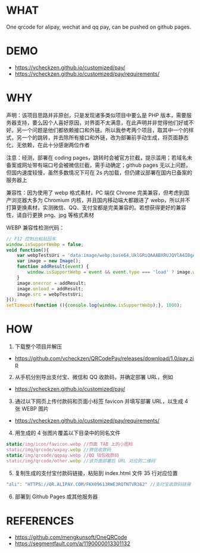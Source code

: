 # WHAT

One qrcode for alipay, wechat and qq pay, can be pushed on github pages.

# DEMO

- <https://vcheckzen.github.io/customized/pay/>
- <https://vcheckzen.github.io/customized/pay/requirements/>

# WHY

声明：该项目思路并非原创，只是发现诸多类似项目中要么是 PHP 版本，需要服务器支持，要么因个人喜好原因，对界面不太满意，在此声明并非觉得他们好或不好。另一个问题是他们都依赖接口和外链。所以我参考两个项目，取其中一个的样式，另一个的跳转，并去除所有接口和外链，改为部署前手动生成，将页面静态化，无依赖，在此十分感谢两位作者

注意：经测，部署在 coding pages，跳转时会被官方拦截，提示滥用；若域名未备案或网址带有端口号会被微信拦截，需手动确定；github pages 无以上问题，但国内速度较慢，虽然多数情况下可在 2s 内加载，但仍建议部署在国内已备案的服务器上

兼容性：因为使用了 webp 格式素材，PC 端仅 Chrome 完美兼容，但考虑到国产浏览器大多为 Chromium 内核，并且国内移动端大都跟进了 webp，所以并不打算更换素材，实测微信、QQ、支付宝都是完美兼容的。若想获得更好的兼容性，请自行更换 png、jpg 等格式素材

WEBP 兼容性检测代码：

```javascript
// F12 控制台粘贴回车
window.isSupportWebp = false;
void function(){
    var webpTestsUri = 'data:image/webp;base64,UklGRiQAAABXRUJQVlA4IBgAAAAwAQCdASoBAAEAAwA0JaQAA3AA/vuUAAA=';
    var image = new Image();
    function addResult(event) {
        window.isSupportWebp = event && event.type === 'load' ? image.width == 1 : false;
    }
    image.onerror = addResult;
    image.onload = addResult;
    image.src = webpTestsUri;
}();
setTimeout(function (){console.log(window.isSupportWebp);}, 1000);
```

# HOW

1. 下载整个项目并解压
- https://github.com/vcheckzen/QRCodePay/releases/download/1.0/pay.zip

2. 从手机分别导出支付宝、微信和 QQ 收款码，并确定部署 URL，例如
- https://vcheckzen.github.io/customized/pay/

3. 通过以下网页上传付款码和页面小标签 favicon 并填写部署 URL，以生成 4 张 WEBP 图片
- https://vcheckzen.github.io/customized/pay/requirements/

4. 用生成的 4 张图片覆盖以下目录中的同名文件

```javascript
static/img/icon/favicon.webp //页面 TAB 上的小图标
static/img/qrcode/wxpay.webp //微信收款码
static/img/qrcode/qqpay.webp //QQ 钱包收款码
static/img/qrcode/other.webp //该页面部署后 URL 对应的二维码
```

5. 复制生成的支付宝付款码链接，粘贴到 index.html 文件 35 行对应位置

```javascript
"ali": "HTTPS://QR.ALIPAY.COM/FKX09613RWE3ROTNTVR362" //支付宝收款码链接
```

6. 部署到 Github Pages 或其他服务器

# REFERENCES

- https://github.com/mengkunsoft/OneQRCode
- https://segmentfault.com/a/1190000013301132

